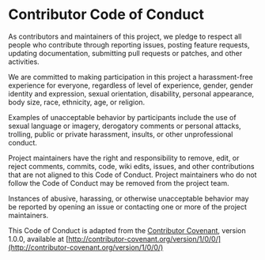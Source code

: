 # Contributor Code of Conduct

As contributors and maintainers of this project, we pledge to respect all people who contribute through reporting  issues, posting feature requests, updating documentation, submitting pull requests or patches, and other activities.

We are committed to making participation in this project a harassment-free experience for everyone, regardless of 
level of experience, gender, gender identity and expression, sexual orientation, disability, personal appearance, 
body size, race, ethnicity, age, or religion.

Examples of unacceptable behavior by participants include the use of sexual language or imagery, derogatory 
comments or personal attacks, trolling, public or private harassment, insults, or other unprofessional conduct.

Project maintainers have the right and responsibility to remove, edit, or reject comments, commits, code, wiki 
edits, issues, and other contributions that are not aligned to this Code of Conduct. Project maintainers who do not 
follow the Code of Conduct may be removed from the project team.

Instances of abusive, harassing, or otherwise unacceptable behavior may be reported by opening an issue or 
contacting one or more of the project maintainers.

This Code of Conduct is adapted from the [Contributor Covenant](http://contributor-covenant.org), version 1.0.0, 
available at [http://contributor-covenant.org/version/1/0/0/](http://contributor-covenant.org/version/1/0/0/)
